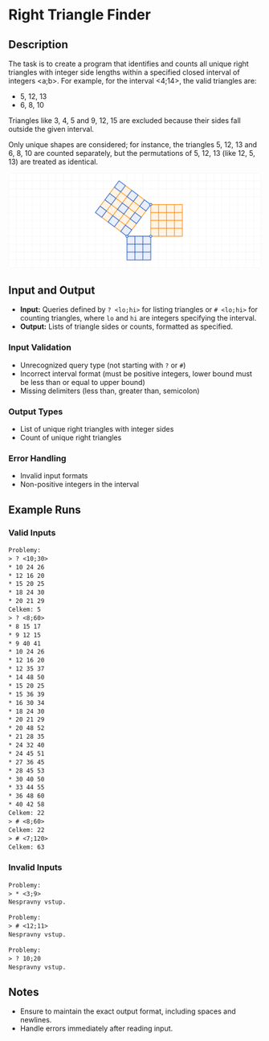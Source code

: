 # Right Triangle Finder

## Description

The task is to create a program that identifies and counts all unique right triangles with integer side lengths within a specified closed interval of integers <a;b>. For example, for the interval <4;14>, the valid triangles are:

- 5, 12, 13
- 6, 8, 10

Triangles like 3, 4, 5 and 9, 12, 15 are excluded because their sides fall outside the given interval.

Only unique shapes are considered; for instance, the triangles 5, 12, 13 and 6, 8, 10 are counted separately, but the permutations of 5, 12, 13 (like 12, 5, 13) are treated as identical.

![Illustration of Right Triangle Task](../../assets/right-triangles-task-illustration.svg)

## Input and Output

- **Input:** Queries defined by `? <lo;hi>` for listing triangles or `# <lo;hi>` for counting triangles, where `lo` and `hi` are integers specifying the interval.
- **Output:** Lists of triangle sides or counts, formatted as specified.

### Input Validation

- Unrecognized query type (not starting with `?` or `#`)
- Incorrect interval format (must be positive integers, lower bound must be less than or equal to upper bound)
- Missing delimiters (less than, greater than, semicolon)

### Output Types

- List of unique right triangles with integer sides
- Count of unique right triangles

### Error Handling

- Invalid input formats
- Non-positive integers in the interval

## Example Runs

### Valid Inputs

```txt
Problemy:
> ? <10;30>
* 10 24 26
* 12 16 20
* 15 20 25
* 18 24 30
* 20 21 29
Celkem: 5
> ? <8;60>
* 8 15 17
* 9 12 15
* 9 40 41
* 10 24 26
* 12 16 20
* 12 35 37
* 14 48 50
* 15 20 25
* 15 36 39
* 16 30 34
* 18 24 30
* 20 21 29
* 20 48 52
* 21 28 35
* 24 32 40
* 24 45 51
* 27 36 45
* 28 45 53
* 30 40 50
* 33 44 55
* 36 48 60
* 40 42 58
Celkem: 22
> # <8;60>
Celkem: 22
> # <7;120>
Celkem: 63
```

### Invalid Inputs

```txt
Problemy:
> * <3;9>
Nespravny vstup.
```

```txt
Problemy:
> # <12;11>
Nespravny vstup.
```

```txt
Problemy:
> ? 10;20
Nespravny vstup.
```

## Notes

- Ensure to maintain the exact output format, including spaces and newlines.
- Handle errors immediately after reading input.
